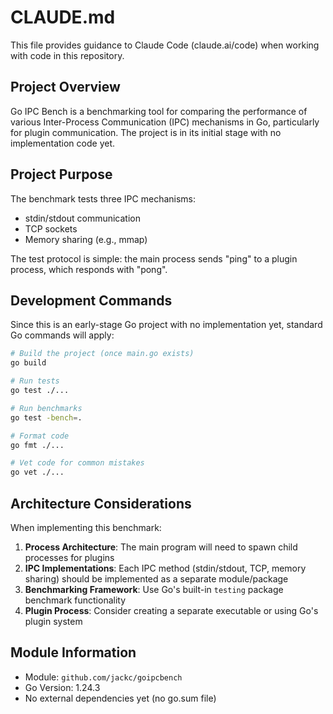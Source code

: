 # CLAUDE.md

This file provides guidance to Claude Code (claude.ai/code) when working with code in this repository.

## Project Overview

Go IPC Bench is a benchmarking tool for comparing the performance of various Inter-Process Communication (IPC) mechanisms in Go, particularly for plugin communication. The project is in its initial stage with no implementation code yet.

## Project Purpose

The benchmark tests three IPC mechanisms:
- stdin/stdout communication
- TCP sockets
- Memory sharing (e.g., mmap)

The test protocol is simple: the main process sends "ping" to a plugin process, which responds with "pong".

## Development Commands

Since this is an early-stage Go project with no implementation yet, standard Go commands will apply:

```bash
# Build the project (once main.go exists)
go build

# Run tests
go test ./...

# Run benchmarks
go test -bench=.

# Format code
go fmt ./...

# Vet code for common mistakes
go vet ./...
```

## Architecture Considerations

When implementing this benchmark:

1. **Process Architecture**: The main program will need to spawn child processes for plugins
2. **IPC Implementations**: Each IPC method (stdin/stdout, TCP, memory sharing) should be implemented as a separate module/package
3. **Benchmarking Framework**: Use Go's built-in `testing` package benchmark functionality
4. **Plugin Process**: Consider creating a separate executable or using Go's plugin system

## Module Information

- Module: `github.com/jackc/goipcbench`
- Go Version: 1.24.3
- No external dependencies yet (no go.sum file)